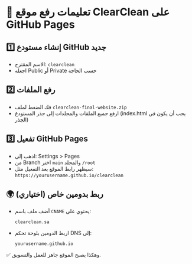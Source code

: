 
# 🚀 تعليمات رفع موقع ClearClean على GitHub Pages

## 1️⃣ إنشاء مستودع GitHub جديد
- الاسم المقترح: `clearclean`
- اجعله Public أو Private حسب الحاجة

## 2️⃣ رفع الملفات
- فك الضغط لملف `clearclean-final-website.zip`
- ارفع جميع الملفات والمجلدات إلى جذر المستودع (index.html يجب أن يكون في الجذر)

## 3️⃣ تفعيل GitHub Pages
- اذهب إلى: Settings > Pages
- من Branch اختر `main` والمجلد `/root`
- سيظهر رابط الموقع بعد التفعيل مثل:
  `https://yourusername.github.io/clearclean`

## 🌍 ربط بدومين خاص (اختياري)
- أضف ملف باسم `CNAME` يحتوي على:
  ```
  clearclean.sa
  ```
- اربط الدومين بلوحة تحكم DNS إلى:
  ```
  yourusername.github.io
  ```

✅ وهكذا يصبح الموقع جاهز للعمل والتسويق.
